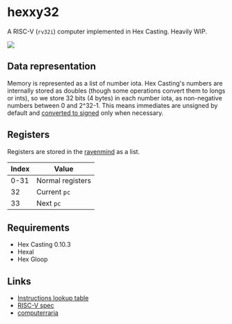 # hexxy32

A RISC-V (`rv32i`) computer implemented in Hex Casting. Heavily WIP.

![](https://i.imgur.com/0LUewBC.png)

## Data representation

Memory is represented as a list of number iota. Hex Casting's numbers are internally stored as doubles (though some operations convert them to longs or ints), so we store 32 bits (4 bytes) in each number iota, as non-negative numbers between 0 and 2^32-1. This means immediates are unsigned by default and [converted to signed](https://ocroquette.wordpress.com/2015/10/26/converting-unsigned-to-signed-integers-using-powershell-or-excel/) only when necessary.

## Registers

Registers are stored in the [ravenmind](https://hexcasting.hexxy.media/v/0.10.3/1.0.dev22/en_us/#patterns/readwrite@hexcasting:local) as a list.

| Index | Value |
| ----- | ----- |
| 0-31  | Normal registers |
| 32    | Current `pc` |
| 33    | Next `pc` |

## Requirements

* Hex Casting 0.10.3
* Hexal
* Hex Gloop

## Links

* [Instructions lookup table](https://docs.google.com/spreadsheets/d/1i21hN2jmQvABMubGRTGIojoAtegI30-cbB2LlNZ8S3Y/edit?usp=sharing)
* [RISC-V spec](https://drive.google.com/file/d/1s0lZxUZaa7eV_O0_WsZzaurFLLww7ou5/view?usp=drive_link)
* [computerraria](https://github.com/misprit7/computerraria)

